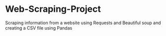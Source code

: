 # Web-Scraping-Project
Scraping information from a website using Requests and Beautiful soup and creating a CSV file using Pandas
